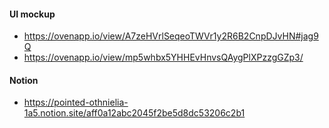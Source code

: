 #### UI mockup
- https://ovenapp.io/view/A7zeHVrlSeqeoTWVr1y2R6B2CnpDJvHN#jag9Q
- https://ovenapp.io/view/mp5whbx5YHHEvHnvsQAygPlXPzzgGZp3/

#### Notion
- https://pointed-othnielia-1a5.notion.site/aff0a12abc2045f2be5d8dc53206c2b1
